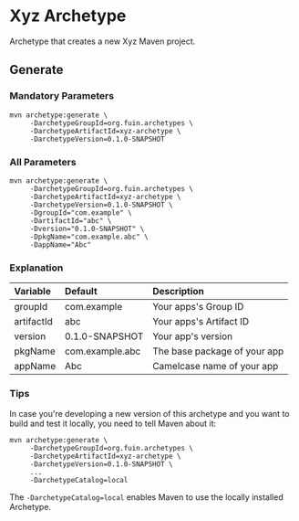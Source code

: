 # Xyz Archetype
Archetype that creates a new Xyz Maven project.

## Generate

### Mandatory Parameters
```
mvn archetype:generate \
     -DarchetypeGroupId=org.fuin.archetypes \
     -DarchetypeArtifactId=xyz-archetype \
     -DarchetypeVersion=0.1.0-SNAPSHOT
```

### All Parameters
```
mvn archetype:generate \
     -DarchetypeGroupId=org.fuin.archetypes \
     -DarchetypeArtifactId=xyz-archetype \
     -DarchetypeVersion=0.1.0-SNAPSHOT \
     -DgroupId="com.example" \
     -DartifactId="abc" \
     -Dversion="0.1.0-SNAPSHOT" \
     -DpkgName="com.example.abc" \
     -DappName="Abc"
```

### Explanation

| Variable     | Default                    | Description                  |
|:-------------|:---------------------------|:-----------------------------|
| groupId      | com.example                | Your apps's Group ID         |
| artifactId   | abc                        | Your apps's Artifact ID      |
| version      | 0.1.0-SNAPSHOT             | Your app's version           |
| pkgName      | com.example.abc            | The base package of your app |
| appName      | Abc                        | Camelcase name of your app   |

### Tips
In case you're developing a new version of this archetype and you want to build and test it locally, you need to tell Maven about it:
```
mvn archetype:generate \
     -DarchetypeGroupId=org.fuin.archetypes \
     -DarchetypeArtifactId=xyz-archetype \
     -DarchetypeVersion=0.1.0-SNAPSHOT \
     ...
     -DarchetypeCatalog=local
```
The `-DarchetypeCatalog=local` enables Maven to use the locally installed Archetype.
